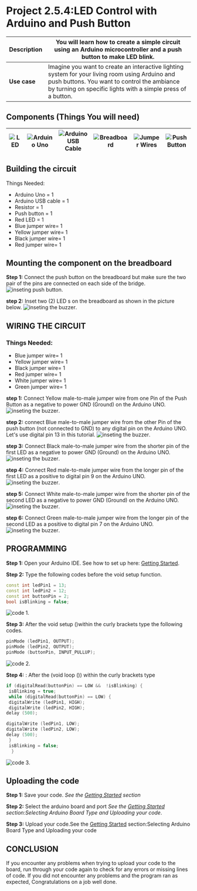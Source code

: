 # Project 2.5.4:LED Control with Arduino and Push Button

| **Description** | You will learn how to create a simple circuit using an Arduino microcontroller and a push button to make LED blink.                                                                                            |
| --------------- | -------------------------------------------------------------------------------------------------------------------------------------------------------------------------------------------------------------- |
| **Use case**    | Imagine you want to create an interactive lighting system for your living room using Arduino and push buttons. You want to control the ambiance by turning on specific lights with a simple press of a button. |

## Components (Things You will need)

| ![LED ](../../assets/components/leds.webp) | ![Arduino Uno](../../assets/components/arduino.webp) | ![Arduino USB Cable](../../assets/components/usbcable.webp) | ![Breadboard](../../assets/components/breadboard.webp) | ![Jumper Wires](../../assets/components/jumperwires.webp) | ![Push Button](../../assets/components/pushbutton.webp) |
| ---------------------------------------- | --------------------------------------------------- | ----------------------------------------------------------- | ----------------------------------------------------- | ------------------------------------------------------ | ------------------------------------------------------- |

## Building the circuit

Things Needed:

- Arduino Uno = 1
- Arduino USB cable = 1
- Resistor = 1
- Push button = 1
- Red LED = 1
- Blue jumper wire= 1
- Yellow jumper wire= 1
- Black jumper wire= 1
- Red jumper wire= 1

## Mounting the component on the breadboard

**Step 1:** Connect the push button on the breadboard but make sure the two pair of the pins are connected on each side of the bridge.
![inseting push button](../../assets/2.0/2.1.Push%20Button%20+%20LED/2.LED/image_1.webp).

**step 2:** Inset two (2) LED s on the breadboard as shown in the picture below.
![inseting the buzzer](../../assets/2.0/2.1.Push%20Button%20+%20LED/2.LED/image_2.webp).

## WIRING THE CIRCUIT

### Things Needed:

- Blue jumper wire= 1
- Yellow jumper wire= 1
- Black jumper wire= 1
- Red jumper wire= 1
- White jumper wire= 1
- Green jumper wire= 1

**step 1:** Connect Yellow male-to-male jumper wire from one Pin of the Push Button as a negative to power GND (Ground) on the Arduino UNO.
![inseting the buzzer](../../assets/2.0/2.1.Push%20Button%20+%20LED/2.LED/wire_1.webp).

**step 2:** connect Blue male-to-male jumper wire from the other Pin of the push button (not connected to GND) to any digital pin on the Arduino UNO. Let's use digital pin 13 in this tutorial.
![inseting the buzzer](../../assets/2.0/2.1.Push%20Button%20+%20LED/2.LED/wire_2.webp).

**step 3:** Connect Black male-to-male jumper wire from the shorter pin of the first LED as a negative to power GND (Ground) on the Arduino UNO.
![inseting the buzzer](../../assets/2.0/2.1.Push%20Button%20+%20LED/2.LED/wire_3.webp).

**step 4:** Connect Red male-to-male jumper wire from the longer pin of the first LED as a positive to digital pin 9 on the Arduino UNO.
![inseting the buzzer](../../assets/2.0/2.1.Push%20Button%20+%20LED/2.LED/wire_4.webp).

**step 5:** Connect White male-to-male jumper wire from the shorter pin of the second LED as a negative to power GND (Ground) on the Arduino UNO.
![inseting the buzzer](../../assets/2.0/2.1.Push%20Button%20+%20LED/2.LED/wire_5.webp).

**step 6:** Connect Green male-to-male jumper wire from the longer pin of the second LED as a positive to digital pin 7 on the Arduino UNO.
![inseting the buzzer](../../assets/2.0/2.1.Push%20Button%20+%20LED/2.LED/wire_6.webp).

## PROGRAMMING

**Step 1:** Open your Arduino IDE. See how to set up here: [Getting Started](../../getting-started/overview.md).

**Step 2:** Type the following codes before the void setup function.

``` cpp
const int ledPin1 = 13;
const int ledPin2 = 12;
const int buttonPin = 2;
bool isBlinking = false; 
```

![code 1](../../assets/2.0/2.1.Push%20Button%20+%20LED/2.LED/2.code_1.webp).

**Step 3:** After the void setup ()within the curly brackets type the following codes.

``` cpp
pinMode (ledPin1, OUTPUT);
pinMode (ledPin2, OUTPUT);
pinMode (buttonPin, INPUT_PULLUP);
```

![code 2](../../assets/2.0/2.1.Push%20Button%20+%20LED/2.LED/2.code_2.webp).

**Step 4:** : After the (void loop ()) within the curly brackets type

``` cpp
if (digitalRead(buttonPin) == LOW &&  !isBlinking) {
 isBlinking = true;
 while (digitalRead(buttonPin) == LOW) {
 digitalWrite (ledPin1, HIGH);
 digitalWrite (ledPin2, HIGH);
delay (500);

digitalWrite (ledPin1, LOW);
digitalWrite (ledPin2, LOW);
delay (500);
 }
 isBlinking = false;
  }

```

![code 3](../../assets/2.0/2.1.Push%20Button%20+%20LED/2.LED/2.code_3.webp).

## Uploading the code

**Step 1:** Save your code. _See the [Getting Started](../../getting-started/overview.md) section_

**Step 2:** Select the arduino board and port _See the [Getting Started](../../getting-started/overview.md) section:Selecting Arduino Board Type and Uploading your code_.

**Step 3:** Upload your code.See the [Getting Started](../../getting-started/overview.md) section:Selecting Arduino Board Type and Uploading your code

## CONCLUSION

If you encounter any problems when trying to upload your code to the board, run through your code again to check for any errors or missing lines of code. If you did not encounter any problems and the program ran as expected, Congratulations on a job well done.
